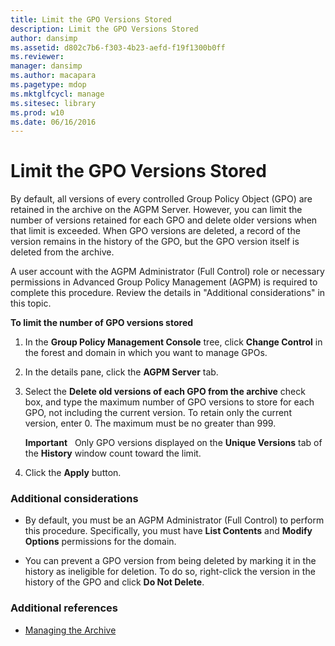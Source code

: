 ```yaml
---
title: Limit the GPO Versions Stored
description: Limit the GPO Versions Stored
author: dansimp
ms.assetid: d802c7b6-f303-4b23-aefd-f19f1300b0ff
ms.reviewer: 
manager: dansimp
ms.author: macapara
ms.pagetype: mdop
ms.mktglfcycl: manage
ms.sitesec: library
ms.prod: w10
ms.date: 06/16/2016
---
```



# Limit the GPO Versions Stored


By default, all versions of every controlled Group Policy Object (GPO) are retained in the archive on the AGPM Server. However, you can limit the number of versions retained for each GPO and delete older versions when that limit is exceeded. When GPO versions are deleted, a record of the version remains in the history of the GPO, but the GPO version itself is deleted from the archive.

A user account with the AGPM Administrator (Full Control) role or necessary permissions in Advanced Group Policy Management (AGPM) is required to complete this procedure. Review the details in "Additional considerations" in this topic.

**To limit the number of GPO versions stored**

1.  In the **Group Policy Management Console** tree, click **Change Control** in the forest and domain in which you want to manage GPOs.

2.  In the details pane, click the **AGPM Server** tab.

3.  Select the **Delete old versions of each GPO from the archive** check box, and type the maximum number of GPO versions to store for each GPO, not including the current version. To retain only the current version, enter 0. The maximum must be no greater than 999.

    **Important**  
    Only GPO versions displayed on the **Unique Versions** tab of the **History** window count toward the limit.

     

4.  Click the **Apply** button.

### Additional considerations

-   By default, you must be an AGPM Administrator (Full Control) to perform this procedure. Specifically, you must have **List Contents** and **Modify Options** permissions for the domain.

-   You can prevent a GPO version from being deleted by marking it in the history as ineligible for deletion. To do so, right-click the version in the history of the GPO and click **Do Not Delete**.

### Additional references

-   [Managing the Archive](managing-the-archive-agpm40.md)

 

 





